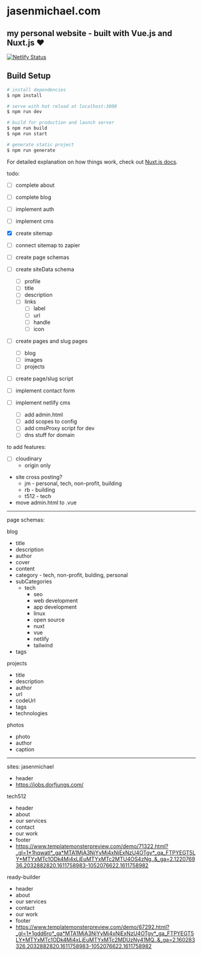 # jasenmichael.com

## my personal website - built with Vue.js and Nuxt.js ❤️

[![Netlify Status](https://api.netlify.com/api/v1/badges/31e20aa5-ce4b-4564-86c9-edbe6617256e/deploy-status)](https://app.netlify.com/sites/jasenmichael/deploys)

## Build Setup

```bash
# install dependencies
$ npm install

# serve with hot reload at localhost:3000
$ npm run dev

# build for production and launch server
$ npm run build
$ npm run start

# generate static project
$ npm run generate
```

For detailed explanation on how things work, check out [Nuxt.js docs](https://nuxtjs.org).

todo:

- [ ] complete about
- [ ] complete blog
- [ ] implement auth
- [ ] implement cms
- [x] create sitemap
- [ ] connect sitemap to zapier

- [ ] create page schemas
- [ ] create siteData schema
  - [ ] profile
  - [ ] title
  - [ ] description
  - [ ] links
    - [ ] label
    - [ ] url
    - [ ] handle
    - [ ] icon
- [ ] create pages and slug pages
  - [ ] blog
  - [ ] images
  - [ ] projects
- [ ] create page/slug script
- [ ] implement contact form
- [ ] implement netlify cms
  - [ ] add admin.html
  - [ ] add scopes to config
  - [ ] add cmsProxy script for dev
  - [ ] dns stuff for domain

to add features:

- [ ] cloudinary
  - origin only
- site cross posting?
  - jm - personal, tech, non-profit, building
  - rb - building
  - t512 - tech
- move admin.html to .vue

---

page schemas:

blog

- title
- description
- author
- cover
- content
- category - tech, non-profit, bulding, personal
- subCategories
  - tech
    - seo
    - web development
    - app development
    - linux
    - open source
    - nuxt
    - vue
    - netlify
    - tailwind
- tags

projects

- title
- description
- author
- url
- codeUrl
- tags
- technologies

photos

- photo
- author
- caption

---

sites:
jasenmichael

- header
- https://jobs.dorfjungs.com/

tech512

- header
- about
- our services
- contact
- our work
- footer
- https://www.templatemonsterpreview.com/demo/71322.html?_gl=1*1hqwatl*_ga*MTA1MjA3NjYyMi4xNjExNzU4OTgy*_ga_FTPYEGT5LY*MTYxMTc1ODk4Mi4xLjEuMTYxMTc2MTU4OS4zNg..&_ga=2.122076936.2032882820.1611758983-1052076622.1611758982

ready-builder

- header
- about
- our services
- contact
- our work
- footer
- https://www.templatemonsterpreview.com/demo/67292.html?_gl=1*1gdd6ro*_ga*MTA1MjA3NjYyMi4xNjExNzU4OTgy*_ga_FTPYEGT5LY*MTYxMTc1ODk4Mi4xLjEuMTYxMTc2MDUzNy41MQ..&_ga=2.160283326.2032882820.1611758983-1052076622.1611758982
